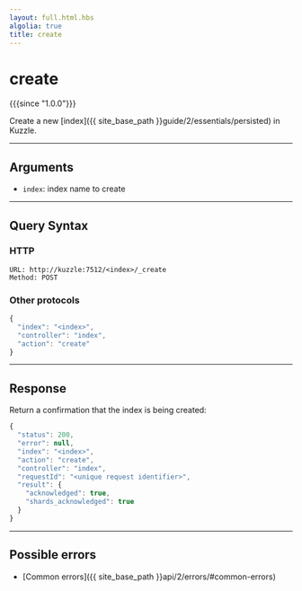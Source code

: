 ```yaml
---
layout: full.html.hbs
algolia: true
title: create
---
```


# create

{{{since "1.0.0"}}}

Create a new [index]({{ site_base_path }}guide/2/essentials/persisted) in Kuzzle.

---

## Arguments

* `index`: index name to create

---

## Query Syntax

### HTTP

```http
URL: http://kuzzle:7512/<index>/_create
Method: POST
```

### Other protocols

```js
{
  "index": "<index>",
  "controller": "index",
  "action": "create"
}
```

---

## Response

Return a confirmation that the index is being created:

```js
{
  "status": 200,
  "error": null,
  "index": "<index>",
  "action": "create",
  "controller": "index",
  "requestId": "<unique request identifier>",
  "result": {
    "acknowledged": true,
    "shards_acknowledged": true
  }
}
```

---

## Possible errors

- [Common errors]({{ site_base_path }}api/2/errors/#common-errors)
